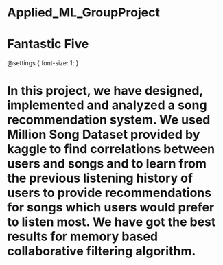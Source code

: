 # Applied_ML_GroupProject
# Fantastic Five

@settings {
  font-size: 1;
}
# In this project, we have designed, implemented and analyzed a song recommendation system. We used Million Song Dataset provided by kaggle to find correlations between users and songs and to learn from the previous listening history of users to provide recommendations for songs which users would prefer to listen most. We have got the best results for memory based collaborative filtering algorithm. 
